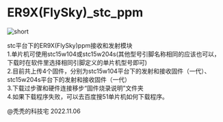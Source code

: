 # ER9X(FlySky)_stc_ppm  
  
![short](https://user-images.githubusercontent.com/56200241/200158071-aa2fb568-dfb3-44a0-aac3-66998ab4acd3.jpg)
  
stc平台下的ER9X(FlySky)ppm接收和发射模块  
1.单片机可使用stc15w104或stc15w204s(其他型号引脚名称相同的应该也可以，下载时在软件里选择相同引脚定义的单片机型号即可)  
2.目前共上传4个固件，分别为stc15w104平台下的发射和接收固件（一代）、stc15w204s平台下的发射和接收固件（一代）  
3.下载过步骤和硬件连接移步“固件烧录说明”文件夹  
4.如果下载程序失败，可以去百度搜51单片机如何下载程序。  
  
@秃秃的科技宅 2022.11.06  
